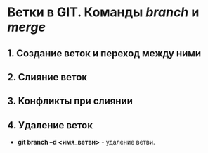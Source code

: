 # Ветки в GIT. Команды *branch* и *merge* #

## 1. Создание веток и переход между ними ##

## 2. Слияние веток ##

## 3. Конфликты при слиянии ##

## 4. Удаление веток ##

* **git branch –d <имя_ветви>** - удаление ветви.